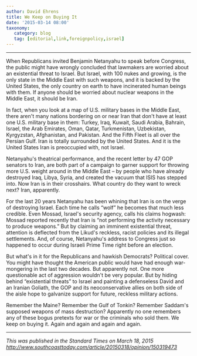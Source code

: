 ```yaml
---
author: David Ehrens
title: We Keep on Buying It
date: '2015-03-14 08:00'
taxonomy:
   category: blog
   tag: [editorial,link,foreignpolicy,israel]
---
```

---

When Republicans invited Benjamin Netanyahu to speak before Congress, the public might have wrongly concluded that lawmakers are worried about an existential threat to Israel. But Israel, with 100 nukes and growing, is the only state in the Middle East with such weapons, and it is backed by the United States, the only country on earth to have incinerated human beings with them. If anyone should be worried about nuclear weapons in the Middle East, it should be Iran.

In fact, when you look at a map of U.S. military bases in the Middle East, there aren't many nations bordering on or near Iran that don't have at least one U.S. military base in them: Turkey, Iraq, Kuwait, Saudi Arabia, Bahrain, Israel, the Arab Emirates, Oman, Qatar, Turkmenistan, Uzbekistan, Kyrgyzstan, Afghanistan, and Pakistan. And the Fifth Fleet is all over the Persian Gulf. Iran is totally surrounded by the United States. And it is the United States Iran is preoccupied with, not Israel.

Netanyahu's theatrical performance, and the recent letter by 47 GOP senators to Iran, are both part of a campaign to garner support for throwing more U.S. weight around in the Middle East – by people who have already destroyed Iraq, Libya, Syria, and created the vacuum that ISIS has stepped into. Now Iran is in their crosshairs. What country do they want to wreck next? Iran, apparently.

For the last 20 years Netanyahu has been whining that Iran is on the verge of destroying Israel. Each time he calls “wolf” he becomes that much less credible. Even Mossad, Israel's security agency, calls his claims hogwash: Mossad reported recently that Iran is “not performing the activity necessary to produce weapons.” But by claiming an imminent existential threat, attention is deflected from the Likud's reckless, racist policies and its illegal settlements. And, of course, Netanyahu's address to Congress just so happened to occur during Israeli Prime Time right before an election.

But what's in it for the Republicans and hawkish Democrats? Political cover. You might have thought the American public would have had enough war-mongering in the last two decades. But apparently not. One more questionable act of aggression wouldn't be very popular. But by hiding behind “existential threats” to Israel and painting a defenseless David and an Iranian Goliath, the GOP and its neoconservative allies on both side of the aisle hope to galvanize support for future, reckless military actions.

Remember the Maine? Remember the Gulf of Tonkin? Remember Saddam's supposed weapons of mass destruction? Apparently no one remembers any of these bogus pretexts for war or the criminals who sold them. We keep on buying it. Again and again and again and again.

-----

*This was published in the Standard Times on March 18, 2015*<br>
*<http://www.southcoasttoday.com/article/20150318/opinion/150319473>*

